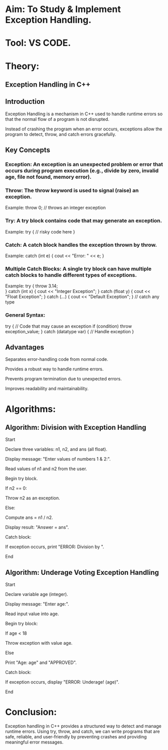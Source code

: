 # Aim: To Study & Implement Exception Handling.

# Tool: VS CODE.

# Theory:

## Exception Handling in C++

## Introduction

Exception Handling is a mechanism in C++ used to handle runtime errors so that the normal flow of a program is not disrupted.

Instead of crashing the program when an error occurs, exceptions allow the program to detect, throw, and catch errors gracefully.

## Key Concepts

### Exception: An exception is an unexpected problem or error that occurs during program execution (e.g., divide by zero, invalid age, file not found, memory error).

### Throw: The throw keyword is used to signal (raise) an exception.

Example: throw 0;   // throws an integer exception

### Try: A try block contains code that may generate an exception.

Example: try {
    // risky code here
}

### Catch: A catch block handles the exception thrown by throw.

Example: catch (int e) {
    cout << "Error: " << e;
}

### Multiple Catch Blocks: A single try block can have multiple catch blocks to handle different types of exceptions.

Example: try {
    throw 3.14;  
}
catch (int x) { cout << "Integer Exception"; }
catch (float y) { cout << "Float Exception"; }
catch (...) { cout << "Default Exception"; } // catch any type

### General Syntax:

try {
    // Code that may cause an exception
    if (condition)
        throw exception_value;
}
catch (datatype var) {
    // Handle exception
}

## Advantages

Separates error-handling code from normal code.

Provides a robust way to handle runtime errors.

Prevents program termination due to unexpected errors.

Improves readability and maintainability.

# Algorithms:

## Algorithm: Division with Exception Handling

Start

Declare three variables: n1, n2, and ans (all float).

Display message: "Enter values of numbers 1 & 2:".

Read values of n1 and n2 from the user.

Begin try block.

If n2 == 0:

Throw n2 as an exception.

Else:

Compute ans = n1 / n2.

Display result: "Answer = ans".

Catch block:

If exception occurs, print "ERROR: Division by <value>".

End

## Algorithm: Underage Voting Exception Handling

Start

Declare variable age (integer).

Display message: "Enter age:".

Read input value into age.

Begin try block:

If age < 18

Throw exception with value age.

Else

Print "Age: age" and "APPROVED".

Catch block:

If exception occurs, display "ERROR: Underage! (age)".

End

# Conclusion: 

Exception handling in C++ provides a structured way to detect and manage runtime errors. 
Using try, throw, and catch, we can write programs that are safe, reliable, and user-friendly by preventing crashes and providing meaningful error messages.

